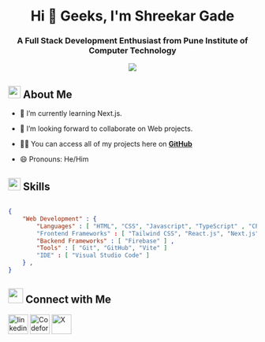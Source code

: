 <h1 align="center">Hi 👋 Geeks, I'm Shreekar Gade</h1>
<h3 align="center">A Full Stack Development Enthusiast from Pune Institute of Computer Technology</h3>

<div align="center">
    <img src="https://readme-typing-svg.herokuapp.com/?font=ROBOT&color=%236FDA44&size=25&center=true&vCenter=true&width=600&height=50&lines=%3E+Welcome%20to%20my%20GitHub%20profile...;%3E+Frontend+Developer;%3E+Competitive+Programmer;%3E+Problem+Solver" />  
</div>

## <img src="https://c.tenor.com/NCRHhqkXrJYAAAAi/programmers-go-internet.gif" width="25">  <b>About Me</b>

<!-- - 🔭 I’m currently working on something cool. -->

- 🌱 I’m currently learning Next.js.

- 👯 I’m looking forward to collaborate on Web projects.

<!-- - 🤔 I’m looking for help with ... -->

<!-- - 📫 How to reach me  -->

- 👨‍💻 You can access all of my projects here on **[GitHub](https://github.com/Shreekar11?tab=repositories)**

- 😄 Pronouns: He/Him

## <img src="https://media2.giphy.com/media/QssGEmpkyEOhBCb7e1/giphy.gif?cid=ecf05e47a0n3gi1bfqntqmob8g9aid1oyj2wr3ds3mg700bl&rid=giphy.gif" width ="25"><b> Skills</b>

```json

{
    "Web Development" : {
        "Languages" : [ "HTML", "CSS", "Javascript", "TypeScript" , "CPP"]
        "Frontend Frameworks" : [ "Tailwind CSS", "React.js", "Next.js"] ,
        "Backend Frameworks" : [ "Firebase" ] ,
        "Tools" : [ "Git", "GitHub", "Vite" ]
        "IDE" : [ "Visual Studio Code" ]
    } ,
}
```
## <img src="https://media.giphy.com/media/LnQjpWaON8nhr21vNW/giphy.gif" width='30'> <b>Connect with Me</b>

<p>
    <a href="https://www.linkedin.com/in/shreekar-gade-2a9937257/" target="blank"><img align="center"
            src="https://cdn.iconscout.com/icon/free/png-64/linkedin-208-916919.png" alt="linkedin" height="40"
            width="40" /></a>
    <a href="https://codeforces.com/profile/Shreekar11" target="blank"><img align="center"
            src="https://cdn.iconscout.com/icon/free/png-512/free-code-forces-3629285-3031869.png?f=webp&w=256" alt="Codeforces" height="40"
            width="40" /></a>
    <a href="https://twitter.com/Shreekar_11" target="blank"><img align="center"
            src="https://static.toiimg.com/thumb/msid-102075304,imgsize-5578,width-400,resizemode-4/102075304.jpg" alt="X" height="40"
            width="40" /></a>
</p>

##
